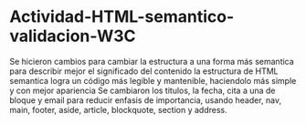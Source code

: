 # Actividad-HTML-semantico-validacion-W3C
Se hicieron cambios para cambiar la estructura a una forma más semantica para describir mejor el significado del contenido
la estructura de HTML semantica logra un código más legible y mantenible, haciendolo más simple y con mejor apariencia
Se cambiaron los titulos, la fecha, cita a una de bloque y email para reducir enfasis de importancia, usando header, nav, main, footer, aside, article, blockquote, section y address.
